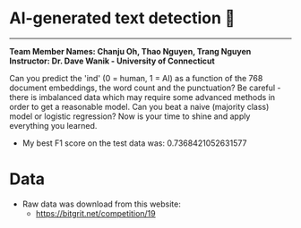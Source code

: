 # AI-generated text detection 🤖
--------------------------------

**Team Member Names: Chanju Oh, Thao Nguyen, Trang Nguyen**
**Instructor: Dr. Dave Wanik - University of Connecticut**

Can you predict the 'ind' (0 = human, 1 = AI) as a function of the 768 document embeddings, the word count and the punctuation? Be careful - there is imbalanced data which may require some advanced methods in order to get a reasonable model. Can you beat a naive (majority class) model or logistic regression? Now is your time to shine and apply everything you learned.

* My best F1 score on the test data was: 0.7368421052631577

# Data
* Raw data was download from this website:
  * https://bitgrit.net/competition/19
